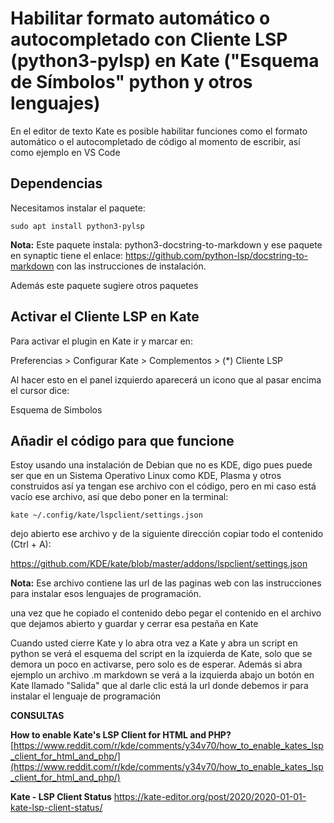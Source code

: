 
# Habilitar formato automático o autocompletado con Cliente LSP (python3-pylsp) en Kate ("Esquema de Símbolos" python y otros lenguajes)

En el editor de texto Kate es posible habilitar funciones como el formato automático o el autocompletado de código al momento de escribir, así como ejemplo en VS Code

## Dependencias
Necesitamos instalar el paquete:

```
sudo apt install python3-pylsp
```

**Nota:** Este paquete instala: python3-docstring-to-markdown y ese paquete en synaptic tiene el enlace: https://github.com/python-lsp/docstring-to-markdown con las instrucciones de instalación.


Además este paquete sugiere otros paquetes

## Activar el Cliente LSP en Kate

Para activar el plugin en Kate ir y marcar en:

Preferencias > Configurar Kate >  Complementos > (*) Cliente LSP

Al hacer esto en el panel izquierdo aparecerá un icono que al pasar encima el cursor dice:

Esquema de Simbolos


## Añadir el código para que funcione
Estoy usando una instalación de Debian que no es KDE, digo pues puede ser que en un Sistema Operativo Linux como KDE, Plasma y otros construidos así ya tengan ese archivo con el código, pero en mi caso está vacío ese archivo, así que debo poner en la terminal:

```
kate ~/.config/kate/lspclient/settings.json
```

dejo abierto ese archivo y de la siguiente dirección copiar todo el contenido (Ctrl + A):

[https://github.com/KDE/kate/blob/master/addons/lspclient/settings.json
](https://github.com/KDE/kate/blob/master/addons/lspclient/settings.json)

**Nota:** Ese archivo contiene las url de las paginas web con las instrucciones para instalar esos lenguajes de programación.

una vez que he copiado el contenido debo pegar el contenido en el archivo que dejamos abierto y guardar y cerrar esa pestaña en Kate

Cuando usted cierre Kate y lo abra otra vez a Kate y abra un script en python se verá el esquema del script en la izquierda de Kate, solo que se demora un poco en activarse, pero solo es de esperar. Además si abra ejemplo un archivo .m markdown se verá a la izquierda abajo un botón en Kate llamado "Salida" que al darle clic está la url donde debemos ir para instalar el lenguaje de programación


  
**CONSULTAS**

**How to enable Kate's LSP Client for HTML and PHP?**
[https://www.reddit.com/r/kde/comments/y34v70/how_to_enable_kates_lsp_client_for_html_and_php/](https://www.reddit.com/r/kde/comments/y34v70/how_to_enable_kates_lsp_client_for_html_and_php/)

**Kate - LSP Client Status**
[https://kate-editor.org/post/2020/2020-01-01-kate-lsp-client-status/ ](https://kate-editor.org/post/2020/2020-01-01-kate-lsp-client-status/%20)